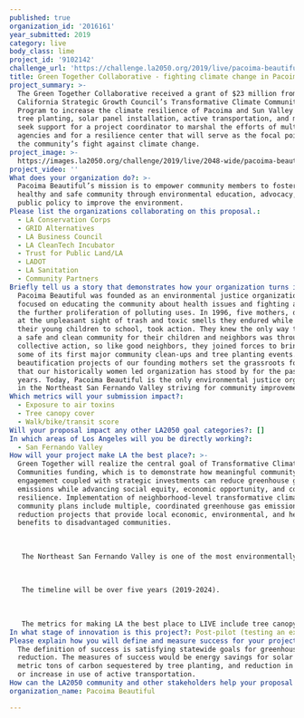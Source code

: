 ```yaml
---
published: true
organization_id: '2016161'
year_submitted: 2019
category: live
body_class: lime
project_id: '9102142'
challenge_url: 'https://challenge.la2050.org/2019/live/pacoima-beautiful/'
title: Green Together Collaborative - fighting climate change in Pacoima/Sun Valley
project_summary: >-
  The Green Together Collaborative received a grant of $23 million from the
  California Strategic Growth Council’s Transformative Climate Communities
  Program to increase the climate resilience of Pacoima and Sun Valley through
  tree planting, solar panel installation, active transportation, and more. We
  seek support for a project coordinator to marshal the efforts of multiple
  agencies and for a resilience center that will serve as the focal point for
  the community’s fight against climate change.
project_image: >-
  https://images.la2050.org/challenge/2019/live/2048-wide/pacoima-beautiful.jpg
project_video: ''
What does your organization do?: >-
  Pacoima Beautiful’s mission is to empower community members to foster a
  healthy and safe community through environmental education, advocacy, and
  public policy to improve the environment.
Please list the organizations collaborating on this proposal.:
  - LA Conservation Corps
  - GRID Alternatives
  - LA Business Council
  - LA CleanTech Incubator
  - Trust for Public Land/LA
  - LADOT
  - LA Sanitation
  - Community Partners
Briefly tell us a story that demonstrates how your organization turns inspiration into impact.: >-
  Pacoima Beautiful was founded as an environmental justice organization,
  focused on educating the community about health issues and fighting against
  the further proliferation of polluting uses. In 1996, five mothers, distraught
  at the unpleasant sight of trash and toxic smells they endured while walking
  their young children to school, took action. They knew the only way to create
  a safe and clean community for their children and neighbors was through
  collective action, so like good neighbors, they joined forces to bring Pacoima
  some of its first major community clean-ups and tree planting events. The
  beautification projects of our founding mothers set the grassroots foundation
  that our historically women led organization has stood by for the past 22
  years. Today, Pacoima Beautiful is the only environmental justice organization
  in the Northeast San Fernando Valley striving for community improvement.
Which metrics will your submission impact?:
  - Exposure to air toxins
  - Tree canopy cover
  - Walk/bike/transit score
Will your proposal impact any other LA2050 goal categories?: []
In which areas of Los Angeles will you be directly working?:
  - San Fernando Valley
How will your project make LA the best place?: >-
  Green Together will realize the central goal of Transformative Climate
  Communities funding, which is to demonstrate how meaningful community
  engagement coupled with strategic investments can reduce greenhouse gas
  emissions while advancing social equity, economic opportunity, and community
  resilience. Implementation of neighborhood-level transformative climate
  community plans include multiple, coordinated greenhouse gas emissions
  reduction projects that provide local economic, environmental, and health
  benefits to disadvantaged communities.
   
   
   
   The Northeast San Fernando Valley is one of the most environmentally-impacted neighborhoods in the state. This area suffers from numerous environmental hazards including three elevated freeways, industrial uses, and a commercial airport. It is also one of the most vulnerable areas in the City of Los Angeles to climate change with the number of extreme heat days predicted to multiply in the coming decades.
   
   
   
   The timeline will be over five years (2019-2024).
   
   
   
   The metrics for making LA the best place to LIVE include tree canopy cover, exposure to air toxins, and walk/bike/transit score. The Strategic Growth Council will require accounting of greenhouse gas reduction through a range of climate resilience activities including tree planting, energy savings, alternative energy production, and active transportation strategies.
In what stage of innovation is this project?: Post-pilot (testing an expansion of concept after initially successful pilot)
Please explain how you will define and measure success for your project.: >-
  The definition of success is satisfying statewide goals for greenhouse gas
  reduction. The measures of success would be energy savings for solar projects,
  metric tons of carbon sequestered by tree planting, and reduction in traffic
  or increase in use of active transportation.
How can the LA2050 community and other stakeholders help your proposal succeed?: []
organization_name: Pacoima Beautiful

---
```

